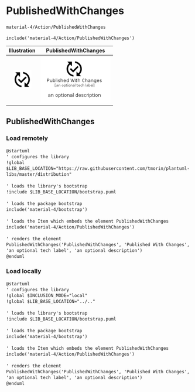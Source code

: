 # PublishedWithChanges


```text
material-4/Action/PublishedWithChanges
```

```text
include('material-4/Action/PublishedWithChanges')
```



| Illustration | PublishedWithChanges |
| :---: | :---: |
| ![illustration for Illustration](../../material-4/Action/PublishedWithChanges.png) | ![illustration for PublishedWithChanges](../../material-4/Action/PublishedWithChanges.Local.png) |




## PublishedWithChanges

### Load remotely
```plantuml
@startuml
' configures the library
!global $LIB_BASE_LOCATION="https://raw.githubusercontent.com/tmorin/plantuml-libs/master/distribution"

' loads the library's bootstrap
!include $LIB_BASE_LOCATION/bootstrap.puml

' loads the package bootstrap
include('material-4/bootstrap')

' loads the Item which embeds the element PublishedWithChanges
include('material-4/Action/PublishedWithChanges')

' renders the element
PublishedWithChanges('PublishedWithChanges', 'Published With Changes', 'an optional tech label', 'an optional description')
@enduml
```

### Load locally
```plantuml
@startuml
' configures the library
!global $INCLUSION_MODE="local"
!global $LIB_BASE_LOCATION="../.."

' loads the library's bootstrap
!include $LIB_BASE_LOCATION/bootstrap.puml

' loads the package bootstrap
include('material-4/bootstrap')

' loads the Item which embeds the element PublishedWithChanges
include('material-4/Action/PublishedWithChanges')

' renders the element
PublishedWithChanges('PublishedWithChanges', 'Published With Changes', 'an optional tech label', 'an optional description')
@enduml
```

